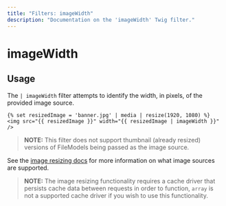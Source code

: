 ```yaml
---
title: "Filters: imageWidth"
description: "Documentation on the 'imageWidth' Twig filter."
---
```

# imageWidth

## Usage

The `| imageWidth` filter attempts to identify the width, in pixels, of the provided image source.

```twig
{% set resizedImage = 'banner.jpg' | media | resize(1920, 1080) %}
<img src="{{ resizedImage }}" width="{{ resizedImage | imageWidth }}" />
```

> **NOTE:** This filter does not support thumbnail (already resized) versions of FileModels being passed as the image source.

See the [image resizing docs](/v1.2/docs/services/image-resizing#resize-sources) for more information on what image sources are supported.

> **NOTE:** The image resizing functionality requires a cache driver that persists cache data between requests in order to function, `array` is not a supported cache driver if you wish to use this functionality.
